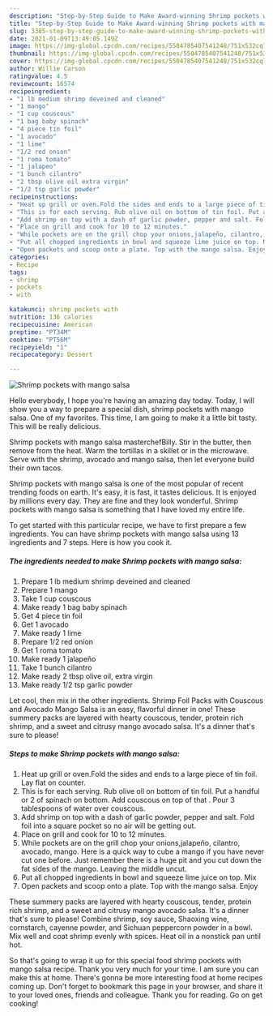 ```yaml
---
description: "Step-by-Step Guide to Make Award-winning Shrimp pockets with mango salsa"
title: "Step-by-Step Guide to Make Award-winning Shrimp pockets with mango salsa"
slug: 3385-step-by-step-guide-to-make-award-winning-shrimp-pockets-with-mango-salsa
date: 2021-01-09T13:49:05.149Z
image: https://img-global.cpcdn.com/recipes/5504785407541248/751x532cq70/shrimp-pockets-with-mango-salsa-recipe-main-photo.jpg
thumbnail: https://img-global.cpcdn.com/recipes/5504785407541248/751x532cq70/shrimp-pockets-with-mango-salsa-recipe-main-photo.jpg
cover: https://img-global.cpcdn.com/recipes/5504785407541248/751x532cq70/shrimp-pockets-with-mango-salsa-recipe-main-photo.jpg
author: Willie Carson
ratingvalue: 4.5
reviewcount: 16574
recipeingredient:
- "1 lb medium shrimp deveined and cleaned"
- "1 mango"
- "1 cup couscous"
- "1 bag baby spinach"
- "4 piece tin foil"
- "1 avocado"
- "1 lime"
- "1/2 red onion"
- "1 roma tomato"
- "1 jalapeo"
- "1 bunch cilantro"
- "2 tbsp olive oil extra virgin"
- "1/2 tsp garlic powder"
recipeinstructions:
- "Heat up grill or oven.Fold the sides and ends to a large piece of tin foil. Lay flat on counter."
- "This is for each serving. Rub olive oil on bottom of tin foil. Put a handful or 2 of spinach on bottom. Add couscous on top of that . Pour 3 tablespoons of water over couscous."
- "Add shrimp on top with a dash of garlic powder, pepper and salt. Fold foil into a square pocket so no air will be getting out."
- "Place on grill and cook for 10 to 12 minutes."
- "While pockets are on the grill chop your onions,jalapeño, cilantro, avocado, mango. Here is a quick way to cube a mango if you have never cut one before. Just remember there is a huge pit and you cut down the fat sides of the mango. Leaving the middle uncut."
- "Put all chopped ingredients in bowl and squeeze lime juice on top. Mix"
- "Open packets and scoop onto a plate. Top with the mango salsa. Enjoy"
categories:
- Recipe
tags:
- shrimp
- pockets
- with

katakunci: shrimp pockets with 
nutrition: 136 calories
recipecuisine: American
preptime: "PT34M"
cooktime: "PT56M"
recipeyield: "1"
recipecategory: Dessert

---
```



![Shrimp pockets with mango salsa](https://img-global.cpcdn.com/recipes/5504785407541248/751x532cq70/shrimp-pockets-with-mango-salsa-recipe-main-photo.jpg)

Hello everybody, I hope you're having an amazing day today. Today, I will show you a way to prepare a special dish, shrimp pockets with mango salsa. One of my favorites. This time, I am going to make it a little bit tasty. This will be really delicious.

Shrimp pockets with mango salsa masterchefBilly. Stir in the butter, then remove from the heat. Warm the tortillas in a skillet or in the microwave. Serve with the shrimp, avocado and mango salsa, then let everyone build their own tacos.

Shrimp pockets with mango salsa is one of the most popular of recent trending foods on earth. It's easy, it is fast, it tastes delicious. It is enjoyed by millions every day. They are fine and they look wonderful. Shrimp pockets with mango salsa is something that I have loved my entire life.


To get started with this particular recipe, we have to first prepare a few ingredients. You can have shrimp pockets with mango salsa using 13 ingredients and 7 steps. Here is how you cook it.

<!--inarticleads1-->

##### The ingredients needed to make Shrimp pockets with mango salsa:

1. Prepare 1 lb medium shrimp deveined and cleaned
1. Prepare 1 mango
1. Take 1 cup couscous
1. Make ready 1 bag baby spinach
1. Get 4 piece tin foil
1. Get 1 avocado
1. Make ready 1 lime
1. Prepare 1/2 red onion
1. Get 1 roma tomato
1. Make ready 1 jalapeño
1. Take 1 bunch cilantro
1. Make ready 2 tbsp olive oil, extra virgin
1. Make ready 1/2 tsp garlic powder


Let cool, then mix in the other ingredients. Shrimp Foil Packs with Couscous and Avocado Mango Salsa is an easy, flavorful dinner in one! These summery packs are layered with hearty couscous, tender, protein rich shrimp, and a sweet and citrusy mango avocado salsa. It&#39;s a dinner that&#39;s sure to please! 

<!--inarticleads2-->

##### Steps to make Shrimp pockets with mango salsa:

1. Heat up grill or oven.Fold the sides and ends to a large piece of tin foil. Lay flat on counter.
1. This is for each serving. Rub olive oil on bottom of tin foil. Put a handful or 2 of spinach on bottom. Add couscous on top of that . Pour 3 tablespoons of water over couscous.
1. Add shrimp on top with a dash of garlic powder, pepper and salt. Fold foil into a square pocket so no air will be getting out.
1. Place on grill and cook for 10 to 12 minutes.
1. While pockets are on the grill chop your onions,jalapeño, cilantro, avocado, mango. Here is a quick way to cube a mango if you have never cut one before. Just remember there is a huge pit and you cut down the fat sides of the mango. Leaving the middle uncut.
1. Put all chopped ingredients in bowl and squeeze lime juice on top. Mix
1. Open packets and scoop onto a plate. Top with the mango salsa. Enjoy


These summery packs are layered with hearty couscous, tender, protein rich shrimp, and a sweet and citrusy mango avocado salsa. It&#39;s a dinner that&#39;s sure to please! Combine shrimp, soy sauce, Shaoxing wine, cornstarch, cayenne powder, and Sichuan peppercorn powder in a bowl. Mix well and coat shrimp evenly with spices. Heat oil in a nonstick pan until hot. 

So that's going to wrap it up for this special food shrimp pockets with mango salsa recipe. Thank you very much for your time. I am sure you can make this at home. There's gonna be more interesting food at home recipes coming up. Don't forget to bookmark this page in your browser, and share it to your loved ones, friends and colleague. Thank you for reading. Go on get cooking!
